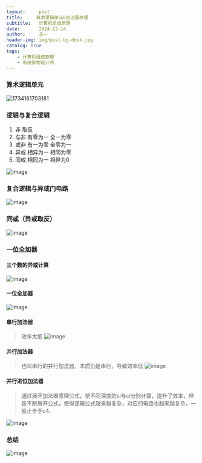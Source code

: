 ```yaml
---
layout:     post                   
title:     算术逻辑单元&加法器原理      
subtitle:   计算机组成原理
date:       2024-12-14             
author:     丠一                 
header-img: img/post-bg-desk.jpg    
catalog: true                       
tags:                             
    - 计算机组成原理
    - 系统架构设计师
---
```

### 算术逻辑单元

![1734161703181](https://github.com/user-attachments/assets/98c88393-5122-460f-95df-f6eb51bbe41f)

### 逻辑与复合逻辑

1. 非 取反
2. 与非 有零为一 全一为零
3. 或非 有一为零 全零为一
4. 异或 相异为一 相同为零 
5. 同或 相同为一 相异为0

![image](https://github.com/user-attachments/assets/cde12d22-a31b-4e75-bebf-8a51bc68b746)

### 复合逻辑与异或门电路

![image](https://github.com/user-attachments/assets/63aafd83-61e0-4977-9009-4a0e5cfeaedd)

### 同或（异或取反）

![image](https://github.com/user-attachments/assets/de6f193b-fbee-4780-acbf-7f5978e741ea)

### 一位全加器

#### 三个数的异或计算

![image](https://github.com/user-attachments/assets/963d778f-37cd-41df-b1f0-ae84677ec3fc)

#### 一位全加器

![image](https://github.com/user-attachments/assets/06638cdb-8595-4794-af73-09e38c645d27)

#### 串行加法器
>效率太低
![image](https://github.com/user-attachments/assets/9e1b7f5e-a7f5-496a-bfe0-3c17831453c8)

#### 并行加法器
>也叫串行的并行加法器，本质仍是串行，导致效率低
![image](https://github.com/user-attachments/assets/c4e51ae8-9274-47eb-a83c-f2d222b176c6)

#### 并行进位加法器
>通过展开加法器原理公式，使不同深度的si与ci分别计算，提升了效率，但是不断展开公式，使得逻辑公式越来越复杂，对应的电路也越来越复杂，一般止步于c4.

![image](https://github.com/user-attachments/assets/259eddd5-8244-4b1a-b693-ce69582de2a9)


### 总结

![image](https://github.com/user-attachments/assets/fa2332fb-d8d9-4bb6-b957-f8477c8ffb0b)






